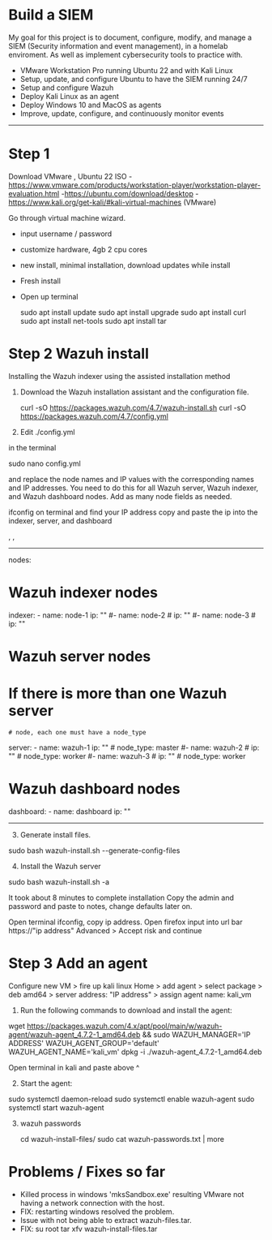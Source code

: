# Build a SIEM
My goal for this project is to document, configure, modify, and manage a SIEM (Security information and event management), in a homelab enviroment. As well as implement cybersecurity tools to practice with. 
- VMware Workstation Pro running Ubuntu 22 and with Kali Linux 
- Setup, update, and configure Ubuntu to have the SIEM running 24/7
- Setup and configure Wazuh
- Deploy Kali Linux as an agent
- Deploy Windows 10 and MacOS as agents
- Improve, update, configure, and continuously monitor events
_____________________________________________________________________________________________________________________________
#  Step 1

Download VMware , Ubuntu 22 ISO
-https://www.vmware.com/products/workstation-player/workstation-player-evaluation.html
-https://ubuntu.com/download/desktop
-https://www.kali.org/get-kali/#kali-virtual-machines (VMware)

Go through virtual machine wizard.
- input username / password
- customize hardware, 4gb 2 cpu cores
- new install, minimal installation, download updates while install
- Fresh install
- Open up terminal

  sudo apt install update
  sudo apt install upgrade
  sudo apt install curl
  sudo apt install net-tools
  sudo apt install tar 


#  Step 2 Wazuh install

Installing the Wazuh indexer using the assisted installation method

1. Download the Wazuh installation assistant and the configuration file.
   
   curl -sO https://packages.wazuh.com/4.7/wazuh-install.sh
   curl -sO https://packages.wazuh.com/4.7/config.yml

2. Edit ./config.yml
   
in the terminal 

  sudo nano config.yml
   
   and replace the node names and IP values with the corresponding names and IP addresses.
   You need to do this for all Wazuh server, Wazuh indexer, and Wazuh dashboard nodes. Add as many node fields as needed.

ifconfig on terminal and find your IP address copy and paste the ip into the indexer, server, and dashboard 

<indexer-node-ip>, <wazuh-manager-ip>,  <dashboard-node-ip>

_______________________________________________________________________________________

   nodes:
  # Wazuh indexer nodes
  indexer:
    - name: node-1
      ip: "<indexer-node-ip>"
    #- name: node-2
    #  ip: "<indexer-node-ip>"
    #- name: node-3
    #  ip: "<indexer-node-ip>"

   # Wazuh server nodes
   # If there is more than one Wazuh server
    # node, each one must have a node_type
  server:
    - name: wazuh-1
      ip: "<wazuh-manager-ip>"
    #  node_type: master
    #- name: wazuh-2
    #  ip: "<wazuh-manager-ip>"
    #  node_type: worker
    #- name: wazuh-3
    #  ip: "<wazuh-manager-ip>"
    #  node_type: worker

  # Wazuh dashboard nodes
  dashboard:
    - name: dashboard
      ip: "<dashboard-node-ip>"
_______________________________________________________________________________________
3. Generate install files.
   
sudo bash wazuh-install.sh --generate-config-files

4. Install the Wazuh server

sudo bash wazuh-install.sh -a

It took about 8 minutes to complete installation
Copy the admin and password and paste to notes, change defaults later on.

Open terminal ifconfig, copy ip address.
Open firefox input into url bar https://"ip address"
Advanced > Accept risk and continue 

#  Step 3 Add an agent

Configure new VM > fire up kali linux
Home > add agent > select package > deb amd64 > server address: "IP address" > assign agent name: kali_vm

1.  Run the following commands to download and install the agent:

wget https://packages.wazuh.com/4.x/apt/pool/main/w/wazuh-agent/wazuh-agent_4.7.2-1_amd64.deb && sudo WAZUH_MANAGER='IP ADDRESS' 
WAZUH_AGENT_GROUP='default' WAZUH_AGENT_NAME='kali_vm' dpkg -i ./wazuh-agent_4.7.2-1_amd64.deb

  
Open terminal in kali and paste above ^ 

2.  Start the agent:

sudo systemctl daemon-reload
sudo systemctl enable wazuh-agent
sudo systemctl start wazuh-agent

3. wazuh passwords

   cd wazuh-install-files/
   sudo cat wazuh-passwords.txt | more




# Problems / Fixes so far

- Killed process in windows  'mksSandbox.exe' resulting VMware not having a network connection with the host.
- FIX: restarting windows resolved the problem.
- Issue with not being able to extract wazuh-files.tar.
- FIX:
  su root tar xfv wazuh-install-files.tar
